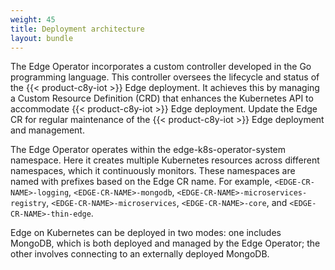 ```yaml
---
weight: 45
title: Deployment architecture
layout: bundle
---
```

The Edge Operator incorporates a custom controller developed in the Go programming language. This controller oversees the lifecycle and status of the {{< product-c8y-iot >}} Edge deployment. It achieves this by managing a Custom Resource Definition (CRD) that enhances the Kubernetes API to accommodate {{< product-c8y-iot >}} Edge deployment. Update the Edge CR for regular maintenance of the {{< product-c8y-iot >}} Edge deployment and management. 

The Edge Operator operates within the edge-k8s-operator-system namespace. Here it creates multiple Kubernetes resources across different namespaces, which it continuously monitors. These namespaces are named with prefixes based on the Edge CR name. For example, `<EDGE-CR-NAME>-logging`, `<EDGE-CR-NAME>-mongodb`, `<EDGE-CR-NAME>-microservices-registry`, `<EDGE-CR-NAME>-microservices`, `<EDGE-CR-NAME>-core`, and `<EDGE-CR-NAME>-thin-edge`. 

Edge on Kubernetes can be deployed in two modes: one includes MongoDB, which is both deployed and managed by the Edge Operator; the other involves connecting to an externally deployed MongoDB.